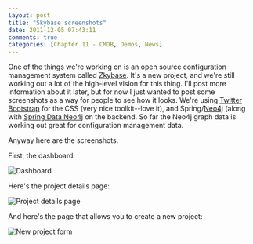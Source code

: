 ```yaml
---
layout: post
title: "Skybase screenshots"
date: 2011-12-05 07:43:11
comments: true
categories: [Chapter 11 - CMDB, Demos, News]
---
```

One of the things we're working on is an open source configuration management system called [Zkybase](https://github.com/williewheeler/zkybase). It's a new project, and we're still working out a lot of the high-level vision for this thing. I'll post more information about it later, but for now I just wanted to post some screenshots as a way for people to see how it looks. We're using [Twitter Bootstrap](http://twitter.github.com/bootstrap/) for the CSS (very nice toolkit--love it), and Spring/[Neo4j](http://neo4j.org/) (along with [Spring Data Neo4j](http://www.springsource.org/spring-data/neo4j) on the backend. So far the Neo4j graph data is working out great for configuration management data.

Anyway here are the screenshots.

First, the dashboard:

![Dashboard](http://springinpractice.s3.amazonaws.com/blog/images/2011-12-05-skybase-screenshots/dashboard1-300x261.png)

Here's the project details page:

![Project details page](http://springinpractice.s3.amazonaws.com/blog/images/2011-12-05-skybase-screenshots/project_details-300x224.png)

And here's the page that allows you to create a new project:

![New project form](http://springinpractice.s3.amazonaws.com/blog/images/2011-12-05-skybase-screenshots/new_project_form-300x230.png)
